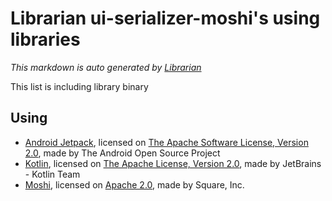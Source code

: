 # Librarian ui-serializer-moshi's using libraries
*This markdown is auto generated by [Librarian](https://github.com/MeilCli/Librarian)*

This list is including library binary

## Using
- [Android Jetpack](https://developer.android.com/jetpack/androidx), licensed on [The Apache Software License, Version 2.0](http://www.apache.org/licenses/LICENSE-2.0.txt), made by The Android Open Source Project
- [Kotlin](https://kotlinlang.org/), licensed on [The Apache License, Version 2.0](http://www.apache.org/licenses/LICENSE-2.0.txt), made by JetBrains - Kotlin Team
- [Moshi](https://github.com/square/moshi), licensed on [Apache 2.0](http://www.apache.org/licenses/LICENSE-2.0.txt), made by Square, Inc.
